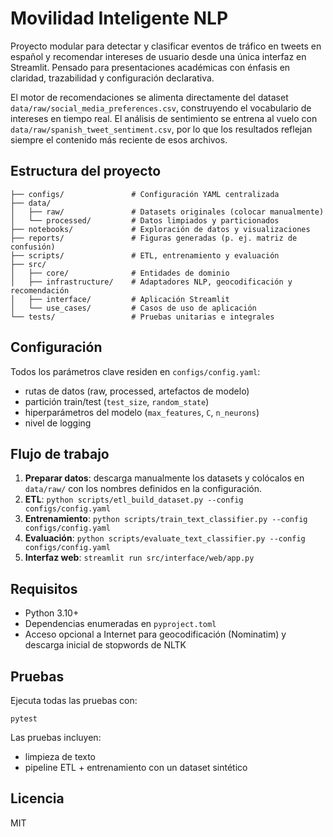 # Movilidad Inteligente NLP

Proyecto modular para detectar y clasificar eventos de tráfico en tweets en español y recomendar intereses de usuario desde una única interfaz en Streamlit. Pensado para presentaciones académicas con énfasis en claridad, trazabilidad y configuración declarativa.

El motor de recomendaciones se alimenta directamente del dataset `data/raw/social_media_preferences.csv`, construyendo el vocabulario de intereses en tiempo real. El análisis de sentimiento se entrena al vuelo con `data/raw/spanish_tweet_sentiment.csv`, por lo que los resultados reflejan siempre el contenido más reciente de esos archivos.

## Estructura del proyecto

```
├── configs/               # Configuración YAML centralizada
├── data/
│   ├── raw/               # Datasets originales (colocar manualmente)
│   └── processed/         # Datos limpiados y particionados
├── notebooks/             # Exploración de datos y visualizaciones
├── reports/               # Figuras generadas (p. ej. matriz de confusión)
├── scripts/               # ETL, entrenamiento y evaluación
├── src/
│   ├── core/              # Entidades de dominio
│   ├── infrastructure/    # Adaptadores NLP, geocodificación y recomendación
│   ├── interface/         # Aplicación Streamlit
│   └── use_cases/         # Casos de uso de aplicación
└── tests/                 # Pruebas unitarias e integrales
```

## Configuración

Todos los parámetros clave residen en `configs/config.yaml`:

- rutas de datos (raw, processed, artefactos de modelo)
- partición train/test (`test_size`, `random_state`)
- hiperparámetros del modelo (`max_features`, `C`, `n_neurons`)
- nivel de logging

## Flujo de trabajo

1. **Preparar datos**: descarga manualmente los datasets y colócalos en `data/raw/` con los nombres definidos en la configuración.
2. **ETL**: `python scripts/etl_build_dataset.py --config configs/config.yaml`
3. **Entrenamiento**: `python scripts/train_text_classifier.py --config configs/config.yaml`
4. **Evaluación**: `python scripts/evaluate_text_classifier.py --config configs/config.yaml`
5. **Interfaz web**: `streamlit run src/interface/web/app.py`

## Requisitos

- Python 3.10+
- Dependencias enumeradas en `pyproject.toml`
- Acceso opcional a Internet para geocodificación (Nominatim) y descarga inicial de stopwords de NLTK

## Pruebas

Ejecuta todas las pruebas con:

```
pytest
```

Las pruebas incluyen:
- limpieza de texto
- pipeline ETL + entrenamiento con un dataset sintético

## Licencia

MIT
